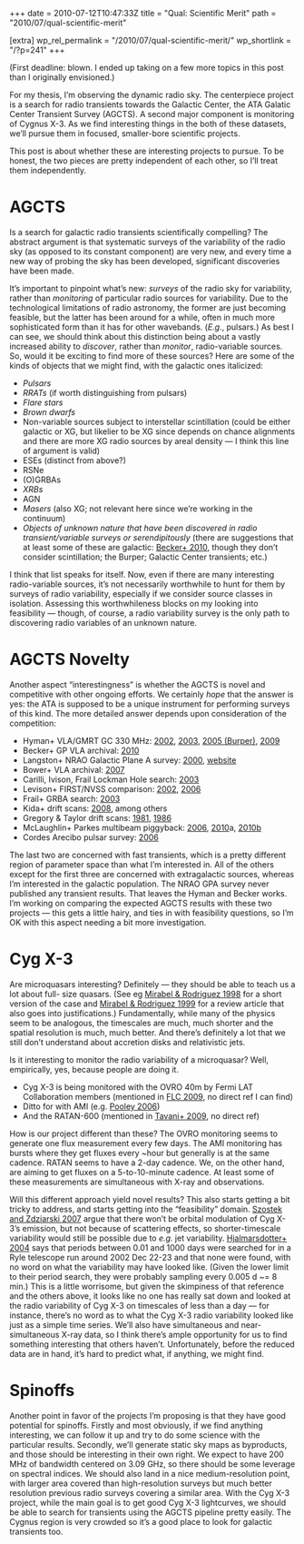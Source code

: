 +++
date = 2010-07-12T10:47:33Z
title = "Qual: Scientific Merit"
path = "2010/07/qual-scientific-merit"

[extra]
wp_rel_permalink = "/2010/07/qual-scientific-merit/"
wp_shortlink = "/?p=241"
+++

(First deadline: blown. I ended up taking on a few more topics in this post
than I originally envisioned.)

For my thesis, I’m observing the dynamic radio sky. The centerpiece project is
a search for radio transients towards the Galactic Center, the ATA Galatic
Center Transient Survey (AGCTS). A second major component is monitoring of
Cygnus X-3. As we find interesting things in the both of these datasets, we’ll
pursue them in focused, smaller-bore scientific projects.

This post is about whether these are interesting projects to pursue. To be
honest, the two pieces are pretty independent of each other, so I’ll treat
them independently.

# AGCTS

Is a search for galactic radio transients scientifically compelling? The
abstract argument is that systematic surveys of the variability of the radio
sky (as opposed to its constant component) are very new, and every time a new
way of probing the sky has been developed, significant discoveries have been
made.

It’s important to pinpoint what’s new: _surveys_ of the radio sky for
variability, rather than _monitoring_ of particular radio sources for
variability. Due to the technological limitations of radio astronomy, the
former are just becoming feasible, but the latter has been around for a while,
often in much more sophisticated form than it has for other wavebands.
(_E.g._, pulsars.) As best I can see, we should think about this distinction
being about a vastly increased ability to _discover_, rather than _monitor_,
radio-variable sources. So, would it be exciting to find more of these
sources? Here are some of the kinds of objects that we might find, with the
galactic ones italicized:

- _Pulsars_
- _RRATs_ (if worth distinguishing from pulsars)
- _Flare
stars_
- _Brown dwarfs_
- Non-variable sources subject to interstellar scintillation (could be either
  galactic or XG, but likelier to be XG since depends on chance alignments and
  there are more XG radio sources by areal density — I think this line of
  argument is valid)
- ESEs (distinct from above?)
- RSNe
- (O)GRBAs
- _XRBs_
- AGN
- _Masers_ (also XG; not relevant here since we’re working in the continuum)
- _Objects of unknown nature that have been discovered in radio
  transient/variable surveys or serendipitously_ (there are suggestions that
  at least some of these are galactic:
  [Becker+ 2010](http://adsabs.harvard.edu/abs/2010AJ....140..157B), though
  they don’t consider scintillation; the Burper; Galactic Center transients; etc.)

I think that list speaks for itself. Now, even if there are many interesting
radio-variable sources, it’s not necessarily worthwhile to hunt for them by
surveys of radio variability, especially if we consider source classes in
isolation. Assessing this worthwhileness blocks on my looking into feasibility
— though, of course, a radio variability survey is the only path to
discovering radio variables of an unknown nature.

# AGCTS Novelty

Another aspect “interestingness” is whether the AGCTS is novel and competitive
with other ongoing efforts. We certainly _hope_ that the answer is yes: the
ATA is supposed to be a unique instrument for performing surveys of this kind.
The more detailed answer depends upon consideration of the competition:

- Hyman+ VLA/GMRT GC 330 MHz:
  [2002](http://adsabs.harvard.edu/abs/2002AJ....123.1497H),
  [2003](http://adsabs.harvard.edu/abs/2003ANS...324...79H),
  [2005 (Burper)](http://adsabs.harvard.edu/abs/2005Natur.434...50H),
  [2009](http://adsabs.harvard.edu/abs/2009ApJ...696..280H)
- Becker+ GP VLA archival:
  [2010](http://adsabs.harvard.edu/abs/2010AJ....140..157B)
- Langston+ NRAO Galactic Plane A survey:
  [2000](http://adsabs.harvard.edu/abs/2000AJ....119.2801L),
  [website](http://www.gb.nrao.edu/~glangsto/gpa/)
- Bower+ VLA archival:
  [2007](http://adsabs.harvard.edu/abs/2007ApJ...666..346B)
- Carilli, Ivison, Frail Lockman Hole search:
  [2003](http://adsabs.harvard.edu/abs/2003ApJ...590..192C)
- Levison+ FIRST/NVSS comparison:
  [2002](http://adsabs.harvard.edu/abs/2002ApJ...576..923L),
  [2006](http://adsabs.harvard.edu/abs/2006ApJ...639..331G)
- Frail+ GRBA search:
  [2003](http://adsabs.harvard.edu/abs/2003AJ....125.2299F)
- Kida+ drift scans:
  [2008](http://adsabs.harvard.edu/abs/2008NewA...13..519K), among others
- Gregory & Taylor drift scans:
  [1981](http://adsabs.harvard.edu/abs/1981ApJ...248..596G),
  [1986](http://adsabs.harvard.edu/abs/1986AJ.....92..371G)
- McLaughlin+ Parkes multibeam piggyback:
  [2006](http://adsabs.harvard.edu/abs/2006Natur.439..817M),
  [2010](http://adsabs.harvard.edu/cgi-bin/nph-data_query?bibcode=2010MNRAS.401.1057K)a,
  [2010b](http://adsabs.harvard.edu/abs/2010MNRAS.402..855B)
- Cordes Arecibo pulsar survey:
  [2006](http://adsabs.harvard.edu/abs/2006ApJ...637..446C)

The last two are concerned with fast transients, which is a pretty different
region of parameter space than what I’m interested in. All of the others
except for the first three are concerned with extragalactic sources, whereas
I’m interested in the galactic population. The NRAO GPA survey never published
any transient results. That leaves the Hyman and Becker works. I’m working on
comparing the expected AGCTS results with these two projects — this gets a
little hairy, and ties in with feasibility questions, so I’m OK with this
aspect needing a bit more investigation.

# Cyg X-3

Are microquasars interesting? Definitely — they should be able to teach us a
lot about full- size quasars. (See eg
[Mirabel & Rodriguez 1998](http://adsabs.harvard.edu/abs/1998Natur.392..673M)
for a short version of the case and
[Mirabel & Rodriguez 1999](http://adsabs.harvard.edu/abs/1999ARA%26A..37..409M)
for a review article that also goes into justifications.) Fundamentally, while
many of the physics seem to be analogous, the timescales are much, much
shorter and the spatial resolution is much, much better. And there’s
definitely a lot that we still don’t understand about accretion disks and
relativistic jets.

Is it interesting to monitor the radio variability of a microquasar? Well,
empirically, yes, because people are doing it.

- Cyg X-3 is being monitored with the OVRO 40m by Fermi LAT Collaboration
  members (mentioned in
  [FLC 2009](http://adsabs.harvard.edu/abs/2009Sci...326.1512F), no direct ref
  I can find)
- Ditto for with AMI (e.g.
  [Pooley 2006](http://adsabs.harvard.edu/abs/2006smqw.confE..19P))
- And the RATAN-600 (mentioned in
  [Tavani+ 2009](http://adsabs.harvard.edu/cgi-bin/nph-data_query?bibcode=2009Natur.462..620T),
  no direct ref)

How is our project different than these? The OVRO monitoring seems to generate
one flux measurement every few days. The AMI monitoring has bursts where they
get fluxes every ~hour but generally is at the same cadence. RATAN seems to
have a 2-day cadence. We, on the other hand, are aiming to get fluxes on a
5-to-10-minute cadence. At least some of these measurements are simultaneous
with X-ray and observations.

Will this different approach yield novel results? This also starts getting a
bit tricky to address, and starts getting into the “feasibility” domain.
[Szostek and Zdziarski 2007](http://adsabs.harvard.edu/cgi-bin/nph-data_query?bibcode=2007MNRAS.375..793S)
argue that there won’t be orbital modulation of Cyg X-3’s emission, but not
because of scattering effects, so shorter-timescale variability would still be
possible due to _e.g._ jet variability.
[Hjalmarsdotter+ 2004](http://adsabs.harvard.edu/cgi-bin/nph-data_query?bibcode=2004RMxAC..20..216H)
says that periods between 0.01 and 1000 days were searched for in a Ryle
telescope run around 2002 Dec 22-23 and that none were found, with no word on
what the variability may have looked like. (Given the lower limit to their
period search, they were probably sampling every 0.005 d ~= 8 min.) This is a
little worrisome, but given the skimpiness of that reference and the others
above, it looks like no one has really sat down and looked at the radio
variability of Cyg X-3 on timescales of less than a day — for instance,
there’s no word as to what the Cyg X-3 radio variability looked like just as a
simple time series. We’ll also have simultaneous and near-simultaneous X-ray
data, so I think there’s ample opportunity for us to find something
interesting that others haven’t. Unfortunately, before the reduced data are in
hand, it’s hard to predict what, if anything, we might find.

# Spinoffs

Another point in favor of the projects I’m proposing is that they have good
potential for spinoffs. Firstly and most obviously, if we find anything
interesting, we can follow it up and try to do some science with the
particular results. Secondly, we’ll generate static sky maps as byproducts,
and those should be interesting in their own right. We expect to have 200 MHz
of bandwidth centered on 3.09 GHz, so there should be some leverage on
spectral indices. We should also land in a nice medium-resolution point, with
larger area covered than high-resolution surveys but much better resolution
previous radio surveys covering a similar area. With the Cyg X-3 project,
while the main goal is to get good Cyg X-3 lightcurves, we should be able to
search for transients using the AGCTS pipeline pretty easily. The Cygnus
region is very crowded so it’s a good place to look for galactic transients
too.
